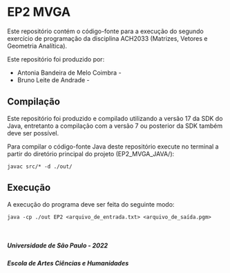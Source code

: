 # EP2 MVGA

Este repositório contém o código-fonte para a execução do segundo exercício
de programação da disciplina ACH2033 (Matrizes, Vetores e Geometria Analítica).

Este repositório foi produzido por:

* Antonia Bandeira de Melo Coimbra -  
* Bruno Leite de Andrade - 

## Compilação

Este repositório foi produzido e compilado utilizando a versão 17 da SDK do Java,
entretanto a compilação com a versão 7 ou posterior da SDK também deve ser possível.

Para compilar o código-fonte Java deste repositório execute no terminal a partir do
diretório principal do projeto (EP2_MVGA_JAVA/):

`javac src/* -d ./out/`

## Execução

A execução do programa deve ser feita do seguinte modo:

`java -cp ./out EP2 <arquivo_de_entrada.txt> <arquivo_de_saída.pgm>`

<br/>

##### Universidade de São Paulo - 2022
##### Escola de Artes Ciências e Humanidades